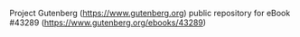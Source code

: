 Project Gutenberg (https://www.gutenberg.org) public repository for eBook #43289 (https://www.gutenberg.org/ebooks/43289)
